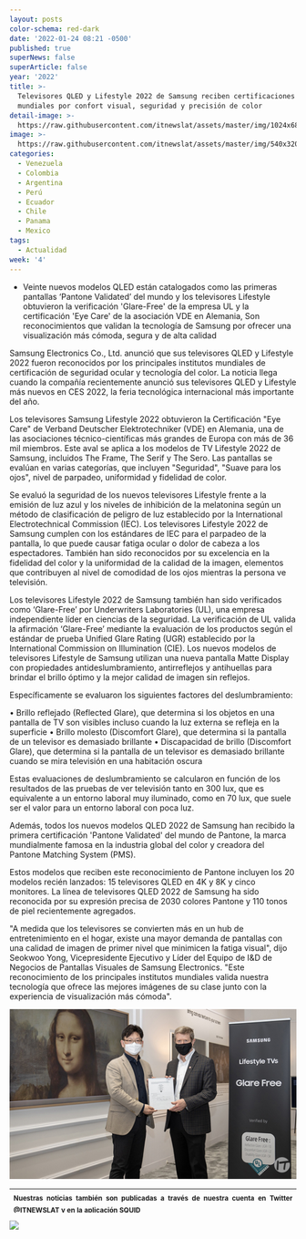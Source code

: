 ```yaml
---
layout: posts
color-schema: red-dark
date: '2022-01-24 08:21 -0500'
published: true
superNews: false
superArticle: false
year: '2022'
title: >-
  Televisores QLED y Lifestyle 2022 de Samsung reciben certificaciones de entes
  mundiales por confort visual, seguridad y precisión de color
detail-image: >-
  https://raw.githubusercontent.com/itnewslat/assets/master/img/1024x680/samsung-certificacion-g.jpg
image: >-
  https://raw.githubusercontent.com/itnewslat/assets/master/img/540x320/samsung-certificacion-p.jpg
categories:
  - Venezuela
  - Colombia
  - Argentina
  - Perú
  - Ecuador
  - Chile
  - Panama
  - Mexico
tags:
  - Actualidad
week: '4'
---
```

- Veinte nuevos modelos QLED están catalogados como las primeras pantallas ‘Pantone Validated’ del mundo y los televisores Lifestyle obtuvieron la verificación 'Glare-Free' de la empresa UL y la certificación 'Eye Care' de la asociación VDE en Alemania, Son reconocimientos que validan la tecnología de Samsung por ofrecer una visualización más cómoda, segura y de alta calidad

Samsung Electronics Co., Ltd. anunció que sus televisores QLED y Lifestyle 2022 fueron reconocidos por los principales institutos mundiales de certificación de seguridad ocular y tecnología del color. La noticia llega cuando la compañía recientemente anunció sus televisores QLED y Lifestyle más nuevos en CES 2022, la feria tecnológica internacional más importante del año.
 
Los televisores Samsung Lifestyle 2022 obtuvieron la Certificación "Eye Care" de Verband Deutscher Elektrotechniker (VDE) en Alemania, una de las asociaciones técnico-científicas más grandes de Europa con más de 36 mil miembros. Este aval se aplica a los modelos de TV Lifestyle 2022 de Samsung, incluidos The Frame, The Serif y The Sero. Las pantallas se evalúan en varias categorías, que incluyen "Seguridad", "Suave para los ojos", nivel de parpadeo, uniformidad y fidelidad de color.

Se evaluó la seguridad de los nuevos televisores Lifestyle frente a la emisión de luz azul y los niveles de inhibición de la melatonina según un método de clasificación de peligro de luz establecido por la International Electrotechnical Commission (IEC). Los televisores Lifestyle 2022 de Samsung cumplen con los estándares de IEC para el parpadeo de la pantalla, lo que puede causar fatiga ocular o dolor de cabeza a los espectadores. También han sido reconocidos por su excelencia en la fidelidad del color y la uniformidad de la calidad de la imagen, elementos que contribuyen al nivel de comodidad de los ojos mientras la persona ve televisión.

Los televisores  Lifestyle 2022 de Samsung también han sido verificados como ‘Glare-Free’ por Underwriters Laboratories (UL), una empresa independiente líder en ciencias de la seguridad. La verificación de UL valida la afirmación ‘Glare-Free’ mediante la evaluación de los productos según el estándar de prueba Unified Glare Rating (UGR) establecido por la International Commission on Illumination (CIE). Los nuevos modelos de televisores Lifestyle de Samsung utilizan una nueva pantalla Matte Display con propiedades antideslumbramiento, antirreflejos y antihuellas para brindar el brillo óptimo y la mejor calidad de imagen sin reflejos.   

Específicamente se evaluaron los siguientes factores del deslumbramiento:

•	Brillo reflejado (Reflected Glare), que determina si los objetos en una pantalla de TV son visibles incluso cuando la luz externa se refleja en la superficie
•	Brillo molesto (Discomfort Glare), que determina si la pantalla de un televisor es demasiado brillante
•	Discapacidad de brillo (Discomfort Glare), que determina si la pantalla de un televisor es demasiado brillante cuando se mira televisión en una habitación oscura

Estas evaluaciones de deslumbramiento se calcularon en función de los resultados de las pruebas de ver televisión tanto en 300 lux, que es equivalente a un entorno laboral muy iluminado, como en 70 lux, que suele ser el valor para un entorno laboral con poca luz.

Además, todos los nuevos modelos QLED 2022 de Samsung han recibido la primera certificación 'Pantone Validated' del mundo de Pantone, la marca mundialmente famosa en la industria global del color y creadora del Pantone Matching System (PMS).

Estos modelos que reciben este reconocimiento de Pantone incluyen los 20 modelos recién lanzados: 15 televisores QLED en 4K y 8K y cinco monitores. La línea de televisores QLED 2022 de Samsung ha sido reconocida por su expresión precisa de 2030 colores Pantone y 110 tonos de piel recientemente agregados.

"A medida que los televisores se convierten más en un hub de entretenimiento en el hogar, existe una mayor demanda de pantallas con una calidad de imagen de primer nivel que minimicen la fatiga visual", dijo Seokwoo Yong, Vicepresidente Ejecutivo y Líder del Equipo de I&D de Negocios de Pantallas Visuales de Samsung Electronics. "Este reconocimiento de los principales institutos mundiales valida nuestra tecnología que ofrece las mejores imágenes de su clase junto con la experiencia de visualización más cómoda".

![](https://raw.githubusercontent.com/itnewslat/assets/master/img/540x320/samsung-certificacion-p.jpg)

<table style="height: 42px;" width="569">
<tbody>
<tr>
<td style="text-align: justify;"><sub><strong>Nuestras noticias también son publicadas a través de nuestra cuenta en Twitter <a href="https://twitter.com/itnewslat?lang=es">@ITNEWSLAT</a> y en la aplicación <a href="https://squidapp.co/en/">SQUID</a></strong></sub></td>
</tr>
</tbody>
</table>

<img src="https://tracker.metricool.com/c3po.jpg?hash=56f88a41e39ab42c063cc51676587a04"/>
